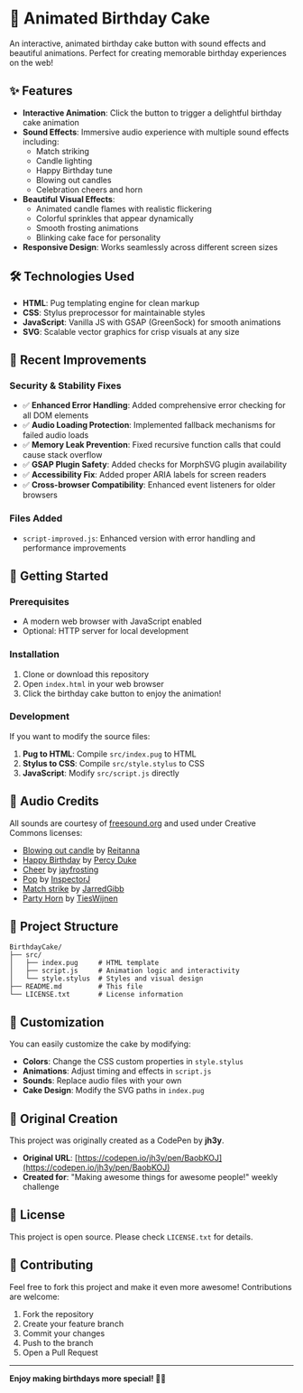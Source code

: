 # 🎂 Animated Birthday Cake

An interactive, animated birthday cake button with sound effects and beautiful animations. Perfect for creating memorable birthday experiences on the web!

## ✨ Features

- **Interactive Animation**: Click the button to trigger a delightful birthday cake animation
- **Sound Effects**: Immersive audio experience with multiple sound effects including:
  - Match striking
  - Candle lighting
  - Happy Birthday tune
  - Blowing out candles
  - Celebration cheers and horn
- **Beautiful Visual Effects**: 
  - Animated candle flames with realistic flickering
  - Colorful sprinkles that appear dynamically
  - Smooth frosting animations
  - Blinking cake face for personality
- **Responsive Design**: Works seamlessly across different screen sizes

## 🛠 Technologies Used

- **HTML**: Pug templating engine for clean markup
- **CSS**: Stylus preprocessor for maintainable styles
- **JavaScript**: Vanilla JS with GSAP (GreenSock) for smooth animations
- **SVG**: Scalable vector graphics for crisp visuals at any size

## 🔧 Recent Improvements

### Security & Stability Fixes
- ✅ **Enhanced Error Handling**: Added comprehensive error checking for all DOM elements
- ✅ **Audio Loading Protection**: Implemented fallback mechanisms for failed audio loads
- ✅ **Memory Leak Prevention**: Fixed recursive function calls that could cause stack overflow
- ✅ **GSAP Plugin Safety**: Added checks for MorphSVG plugin availability
- ✅ **Accessibility Fix**: Added proper ARIA labels for screen readers
- ✅ **Cross-browser Compatibility**: Enhanced event listeners for older browsers

### Files Added
- `script-improved.js`: Enhanced version with error handling and performance improvements

## 🚀 Getting Started

### Prerequisites

- A modern web browser with JavaScript enabled
- Optional: HTTP server for local development

### Installation

1. Clone or download this repository
2. Open `index.html` in your web browser
3. Click the birthday cake button to enjoy the animation!

### Development

If you want to modify the source files:

1. **Pug to HTML**: Compile `src/index.pug` to HTML
2. **Stylus to CSS**: Compile `src/style.stylus` to CSS
3. **JavaScript**: Modify `src/script.js` directly

## 🎵 Audio Credits

All sounds are courtesy of [freesound.org](https://freesound.org) and used under Creative Commons licenses:

- [Blowing out candle](https://freesound.org/people/Reitanna/sounds/242867/#) by [Reitanna](https://freesound.org/people/Reitanna/)
- [Happy Birthday](https://freesound.org/people/Percy%20Duke/sounds/23270/#) by [Percy Duke](https://freesound.org/people/Percy%20Duke/)
- [Cheer](https://freesound.org/people/jayfrosting/sounds/333404/#) by [jayfrosting](https://freesound.org/people/jayfrosting/)
- [Pop](https://freesound.org/people/InspectorJ/sounds/411639/#) by [InspectorJ](https://freesound.org/people/InspectorJ/)
- [Match strike](https://freesound.org/people/JarredGibb/sounds/248236/#) by [JarredGibb](https://freesound.org/people/JarredGibb/)
- [Party Horn](https://freesound.org/people/TiesWijnen/sounds/460496/#) by [TiesWijnen](https://freesound.org/people/TiesWijnen/)

## 📁 Project Structure

```
BirthdayCake/
├── src/
│   ├── index.pug     # HTML template
│   ├── script.js     # Animation logic and interactivity
│   └── style.stylus  # Styles and visual design
├── README.md         # This file
└── LICENSE.txt       # License information
```

## 🎨 Customization

You can easily customize the cake by modifying:

- **Colors**: Change the CSS custom properties in `style.stylus`
- **Animations**: Adjust timing and effects in `script.js`
- **Sounds**: Replace audio files with your own
- **Cake Design**: Modify the SVG paths in `index.pug`

## 🌟 Original Creation

This project was originally created as a CodePen by **jh3y**.

- **Original URL**: [https://codepen.io/jh3y/pen/BaobKOJ](https://codepen.io/jh3y/pen/BaobKOJ)
- **Created for**: "Making awesome things for awesome people!" weekly challenge

## 📄 License

This project is open source. Please check `LICENSE.txt` for details.

## 🎉 Contributing

Feel free to fork this project and make it even more awesome! Contributions are welcome:

1. Fork the repository
2. Create your feature branch
3. Commit your changes
4. Push to the branch
5. Open a Pull Request

---

**Enjoy making birthdays more special! 🎂✨**